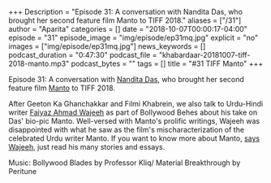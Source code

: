 +++
Description = "Episode 31: A conversation with Nandita Das, who brought her second feature film Manto to TIFF 2018."
aliases = ["/31"]
author = "Aparita"
categories = []
date = "2018-10-07T00:00:17-04:00"
episode = "31"
episode_image = "img/episode/ep31mq.jpg"
explicit = "no"
images = ["img/episode/ep31mq.jpg"]
news_keywords = []
podcast_duration = "0:47:30"
podcast_file = "khabardaar-20181007-tiff-2018-manto.mp3"
podcast_bytes = ""
tags = []
title = "#31 TIFF Manto"
+++

Episode 31: A conversation with [Nandita Das](https://twitter.com/nanditadas), who brought her second feature film [Manto](https://www.youtube.com/watch?v=QFbUei2DDhc) to TIFF 2018.

After Geeton Ka Ghanchakkar and Filmi Khabrein, we also talk to Urdu-Hindi writer [Faiyaz Ahmad Wajeeh](https://twitter.com/FaiyazWajeeh) as part of Bollywood Behes about his take on Das' bio-pic Manto. Well-versed with Manto's prolific writings, Wajeeh was disappointed with what he saw as the film's mischaracterization of the celebrated Urdu writer Manto. If you want to know more about Manto, [says Wajeeh](http://thewirehindi.com/58457/saadat-hasan-manto-nandita-das-nawazuddin-siddiqui/), just read his many stories and essays.

Music: Bollywood Blades by Professor Kliq/ Material Breakthrough by Peritune
